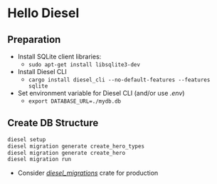 # Hello Diesel

## Preparation

* Install SQLite client libraries:
  * `sudo apt-get install libsqlite3-dev`
* Install Diesel CLI
  * `cargo install diesel_cli --no-default-features --features sqlite`
* Set environment variable for Diesel CLI (and/or use *.env*)
  * `export DATABASE_URL=./mydb.db`

## Create DB Structure

```txt
diesel setup
diesel migration generate create_hero_types
diesel migration generate create_hero
diesel migration run
```

* Consider [*diesel_migrations*](https://docs.rs/crate/diesel_migrations/2.0.0) crate for production

